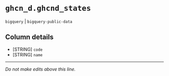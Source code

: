 # `ghcn_d.ghcnd_states`
`bigquery` | `bigquery-public-data`

## Column details
* [STRING]    `code`
* [STRING]    `name`

-------------------------------------------------------------------------------
*Do not make edits above this line.*
